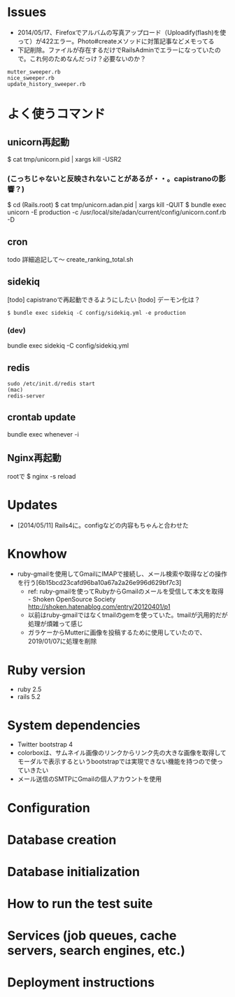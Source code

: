 # Issues

* 2014/05/17、Firefoxでアルバムの写真アップロード（Uploadify(flash)を使って）が422エラー。Photo#createメソッドに対策記事などメモってる
* 下記削除。ファイルが存在するだけでRailsAdminでエラーになっていたので。これ何のためなんだっけ？必要ないのか？
```
mutter_sweeper.rb
nice_sweeper.rb
update_history_sweeper.rb
```


# よく使うコマンド

## unicorn再起動
$ cat tmp/unicorn.pid | xargs kill -USR2

### (こっちじゃないと反映されないことがあるが・・。capistranoの影響？)
$ cd (Rails.root)
$ cat tmp/unicorn.adan.pid | xargs kill -QUIT
$ bundle exec unicorn -E production -c /usr/local/site/adan/current/config/unicorn.conf.rb -D


## cron
todo 詳細追記して〜
create_ranking_total.sh


## sidekiq
[todo] capistranoで再起動できるようにしたい
[todo] デーモン化は？
```
$ bundle exec sidekiq -C config/sidekiq.yml -e production
```

### (dev)
bundle exec sidekiq -C config/sidekiq.yml

## redis
```
sudo /etc/init.d/redis start
(mac)
redis-server
```

## crontab update
bundle exec whenever -i


## Nginx再起動
rootで
$ nginx -s reload


# Updates
* [2014/05/11] Rails4に。configなどの内容もちゃんと合わせた

# Knowhow
- ruby-gmailを使用してGmailにIMAPで接続し、メール検索や取得などの操作を行う[6b15bcd23cafd96ba10a67a2a26e996d629bf7c3]
  - ref: ruby-gmailを使ってRubyからGmailのメールを受信して本文を取得 - Shoken OpenSource Society http://shoken.hatenablog.com/entry/20120401/p1
  - 以前はruby-gmailではなくtmailのgemを使っていた。tmailが汎用的だが処理が煩雑って感じ
  - ガラケーからMutterに画像を投稿するために使用していたので、2019/01/07に処理を削除

# Ruby version
- ruby 2.5
- rails 5.2

# System dependencies
- Twitter bootstrap 4
- colorboxは、サムネイル画像のリンクからリンク先の大きな画像を取得してモーダルで表示するというbootstrapでは実現できない機能を持つので使っていきたい
- メール送信のSMTPにGmailの個人アカウントを使用

# Configuration

# Database creation

# Database initialization

# How to run the test suite

# Services (job queues, cache servers, search engines, etc.)

# Deployment instructions

